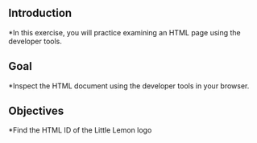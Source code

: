 ## Introduction
*In this exercise, you will practice examining an HTML page using the developer tools.

## Goal
*Inspect the HTML document using the developer tools in your browser.

## Objectives
*Find the HTML ID of the Little Lemon logo